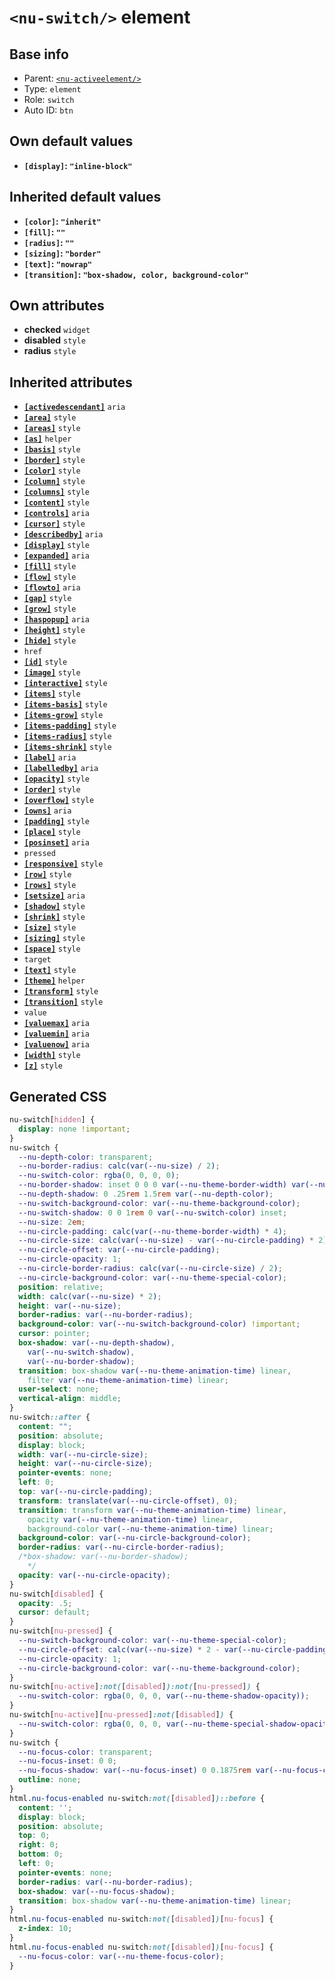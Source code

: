 # `<nu-switch/>` element

## Base info
* Parent: [`<nu-activeelement/>`](./nu-activeelement.md)
* Type: `element`
* Role: `switch`
* Auto ID: `btn`


## Own default values
* **`[display]`: `"inline-block"`**

## Inherited default values
* **`[color]`: `"inherit"`**
* **`[fill]`: `""`**
* **`[radius]`: `""`**
* **`[sizing]`: `"border"`**
* **`[text]`: `"nowrap"`**
* **`[transition]`: `"box-shadow, color, background-color"`**


## Own attributes
* **checked** `widget`
* **disabled** `style`
* **radius** `style`


## Inherited attributes
* **[`[activedescendant]`](../attributes/activedescendant.md)** `aria`
* **[`[area]`](../attributes/area.md)** `style`
* **[`[areas]`](../attributes/areas.md)** `style`
* **[`[as]`](../attributes/as.md)** `helper`
* **[`[basis]`](../attributes/basis.md)** `style`
* **[`[border]`](../attributes/border.md)** `style`
* **[`[color]`](../attributes/color.md)** `style`
* **[`[column]`](../attributes/column.md)** `style`
* **[`[columns]`](../attributes/columns.md)** `style`
* **[`[content]`](../attributes/content.md)** `style`
* **[`[controls]`](../attributes/controls.md)** `aria`
* **[`[cursor]`](../attributes/cursor.md)** `style`
* **[`[describedby]`](../attributes/describedby.md)** `aria`
* **[`[display]`](../attributes/display.md)** `style`
* **[`[expanded]`](../attributes/expanded.md)** `aria`
* **[`[fill]`](../attributes/fill.md)** `style`
* **[`[flow]`](../attributes/flow.md)** `style`
* **[`[flowto]`](../attributes/flowto.md)** `aria`
* **[`[gap]`](../attributes/gap.md)** `style`
* **[`[grow]`](../attributes/grow.md)** `style`
* **[`[haspopup]`](../attributes/haspopup.md)** `aria`
* **[`[height]`](../attributes/height.md)** `style`
* **[`[hide]`](../attributes/hide.md)** `style`
* `href`
* **[`[id]`](../attributes/id.md)** `style`
* **[`[image]`](../attributes/image.md)** `style`
* **[`[interactive]`](../attributes/interactive.md)** `style`
* **[`[items]`](../attributes/items.md)** `style`
* **[`[items-basis]`](../attributes/items-basis.md)** `style`
* **[`[items-grow]`](../attributes/items-grow.md)** `style`
* **[`[items-padding]`](../attributes/items-padding.md)** `style`
* **[`[items-radius]`](../attributes/items-radius.md)** `style`
* **[`[items-shrink]`](../attributes/items-shrink.md)** `style`
* **[`[label]`](../attributes/label.md)** `aria`
* **[`[labelledby]`](../attributes/labelledby.md)** `aria`
* **[`[opacity]`](../attributes/opacity.md)** `style`
* **[`[order]`](../attributes/order.md)** `style`
* **[`[overflow]`](../attributes/overflow.md)** `style`
* **[`[owns]`](../attributes/owns.md)** `aria`
* **[`[padding]`](../attributes/padding.md)** `style`
* **[`[place]`](../attributes/place.md)** `style`
* **[`[posinset]`](../attributes/posinset.md)** `aria`
* `pressed`
* **[`[responsive]`](../attributes/responsive.md)** `style`
* **[`[row]`](../attributes/row.md)** `style`
* **[`[rows]`](../attributes/rows.md)** `style`
* **[`[setsize]`](../attributes/setsize.md)** `aria`
* **[`[shadow]`](../attributes/shadow.md)** `style`
* **[`[shrink]`](../attributes/shrink.md)** `style`
* **[`[size]`](../attributes/size.md)** `style`
* **[`[sizing]`](../attributes/sizing.md)** `style`
* **[`[space]`](../attributes/space.md)** `style`
* `target`
* **[`[text]`](../attributes/text.md)** `style`
* **[`[theme]`](../attributes/theme.md)** `helper`
* **[`[transform]`](../attributes/transform.md)** `style`
* **[`[transition]`](../attributes/transition.md)** `style`
* `value`
* **[`[valuemax]`](../attributes/valuemax.md)** `aria`
* **[`[valuemin]`](../attributes/valuemin.md)** `aria`
* **[`[valuenow]`](../attributes/valuenow.md)** `aria`
* **[`[width]`](../attributes/width.md)** `style`
* **[`[z]`](../attributes/z.md)** `style`

## Generated CSS
```css
nu-switch[hidden] {
  display: none !important;
}
nu-switch {
  --nu-depth-color: transparent;
  --nu-border-radius: calc(var(--nu-size) / 2);
  --nu-switch-color: rgba(0, 0, 0, 0);
  --nu-border-shadow: inset 0 0 0 var(--nu-theme-border-width) var(--nu-theme-border-color);
  --nu-depth-shadow: 0 .25rem 1.5rem var(--nu-depth-color);
  --nu-switch-background-color: var(--nu-theme-background-color);
  --nu-switch-shadow: 0 0 1rem 0 var(--nu-switch-color) inset;
  --nu-size: 2em;
  --nu-circle-padding: calc(var(--nu-theme-border-width) * 4);
  --nu-circle-size: calc(var(--nu-size) - var(--nu-circle-padding) * 2);
  --nu-circle-offset: var(--nu-circle-padding);
  --nu-circle-opacity: 1;
  --nu-circle-border-radius: calc(var(--nu-circle-size) / 2);
  --nu-circle-background-color: var(--nu-theme-special-color);
  position: relative;
  width: calc(var(--nu-size) * 2);
  height: var(--nu-size);
  border-radius: var(--nu-border-radius);
  background-color: var(--nu-switch-background-color) !important;
  cursor: pointer;
  box-shadow: var(--nu-depth-shadow),
    var(--nu-switch-shadow),
    var(--nu-border-shadow);
  transition: box-shadow var(--nu-theme-animation-time) linear,
    filter var(--nu-theme-animation-time) linear;
  user-select: none;
  vertical-align: middle;
}
nu-switch::after {
  content: "";
  position: absolute;
  display: block;
  width: var(--nu-circle-size);
  height: var(--nu-circle-size);
  pointer-events: none;
  left: 0;
  top: var(--nu-circle-padding);
  transform: translate(var(--nu-circle-offset), 0);
  transition: transform var(--nu-theme-animation-time) linear,
    opacity var(--nu-theme-animation-time) linear,
    background-color var(--nu-theme-animation-time) linear;
  background-color: var(--nu-circle-background-color);
  border-radius: var(--nu-circle-border-radius);
  /*box-shadow: var(--nu-border-shadow);
    */
  opacity: var(--nu-circle-opacity);
}
nu-switch[disabled] {
  opacity: .5;
  cursor: default;
}
nu-switch[nu-pressed] {
  --nu-switch-background-color: var(--nu-theme-special-color);
  --nu-circle-offset: calc(var(--nu-size) * 2 - var(--nu-circle-padding) - var(--nu-circle-size));
  --nu-circle-opacity: 1;
  --nu-circle-background-color: var(--nu-theme-background-color);
}
nu-switch[nu-active]:not([disabled]):not([nu-pressed]) {
  --nu-switch-color: rgba(0, 0, 0, var(--nu-theme-shadow-opacity));
}
nu-switch[nu-active][nu-pressed]:not([disabled]) {
  --nu-switch-color: rgba(0, 0, 0, var(--nu-theme-special-shadow-opacity));
}
nu-switch {
  --nu-focus-color: transparent;
  --nu-focus-inset: 0 0;
  --nu-focus-shadow: var(--nu-focus-inset) 0 0.1875rem var(--nu-focus-color);
  outline: none;
}
html.nu-focus-enabled nu-switch:not([disabled])::before {
  content: '';
  display: block;
  position: absolute;
  top: 0;
  right: 0;
  bottom: 0;
  left: 0;
  pointer-events: none;
  border-radius: var(--nu-border-radius);
  box-shadow: var(--nu-focus-shadow);
  transition: box-shadow var(--nu-theme-animation-time) linear;
}
html.nu-focus-enabled nu-switch:not([disabled])[nu-focus] {
  z-index: 10;
}
html.nu-focus-enabled nu-switch:not([disabled])[nu-focus] {
  --nu-focus-color: var(--nu-theme-focus-color);
}
```
